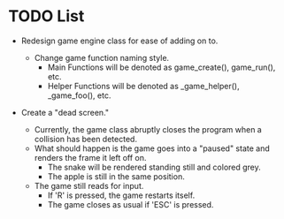 # TODO List

- Redesign game engine class for ease of adding on to.
  - Change game function naming style.
    - Main Functions will be denoted as game_create(), game_run(), etc.
    - Helper Functions will be denoted as _game_helper(), _game_foo(), etc.

- Create a "dead screen."
  - Currently, the game class abruptly closes the program when a collision has been detected.
  - What should happen is the game goes into a "paused" state and renders the frame it left off on.
    - The snake will be rendered standing still and colored grey.
    - The apple is still in the same position.
  - The game still reads for input.
    - If 'R' is pressed, the game restarts itself.
    - The game closes as usual if 'ESC' is pressed.
